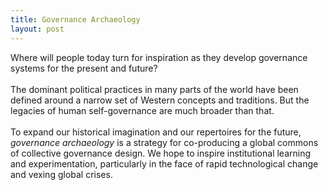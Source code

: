 ```yaml
---
title: Governance Archaeology
layout: post
---
```


Where will people today turn for inspiration as they develop governance systems for the present and future? 
<br>
<br>
The dominant political practices in many parts of the world have been defined around a narrow set of Western concepts and traditions. But the legacies of human self-governance are much broader than that. 
<br>
<br>
To expand our historical imagination and our repertoires for the future, *governance archaeology* is a strategy for co-producing a global commons of collective governance design. We hope to inspire institutional learning and experimentation, particularly in the face of rapid technological change and vexing global crises.


